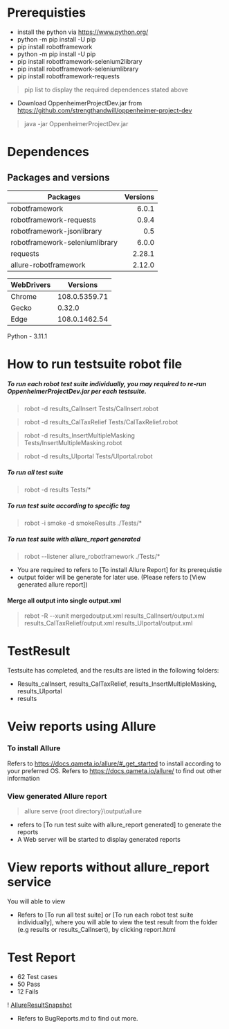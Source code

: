 # Prerequisties
- install the python via  https://www.python.org/
- python -m pip install -U pip
- pip install robotframework
- python -m pip install -U pip
- pip install robotframework-selenium2library
- pip install robotframework-seleniumlibrary
- pip install robotframework-requests

> pip list to display the required dependences stated above 

- Download OppenheimerProjectDev.jar from https://github.com/strengthandwill/oppenheimer-project-dev
> java -jar OppenheimerProjectDev.jar

# Dependences
## Packages and versions
| Packages                       | Versions |
| --------                       | --------:|
| robotframework                 | 6.0.1    |
| robotframework-requests        | 0.9.4    |
| robotframework-jsonlibrary     | 0.5      |
| robotframework-seleniumlibrary | 6.0.0    |
| requests                       | 2.28.1   |  
| allure-robotframework          | 2.12.0   |

| WebDrivers | Versions |
| ---------- | -------- |
| Chrome | 108.0.5359.71 |
| Gecko | 0.32.0 |
| Edge | 108.0.1462.54 |

Python - 3.11.1

# How to run testsuite robot file
##### To run each robot test suite individually, you may required to re-run OppenheimerProjectDev.jar per each testsuite.
> robot -d results_CalInsert Tests/CalInsert.robot

> robot -d results_CalTaxRelief Tests/CalTaxRelief.robot

> robot -d results_InsertMultipleMasking Tests/InsertMultipleMasking.robot

> robot -d results_UIportal Tests/UIportal.robot

#####  To run all test suite
> robot -d results Tests/*

##### To run test suite according to specific tag
> robot -i smoke -d smokeResults ./Tests/* 

##### To run test suite with allure_report generated
> robot --listener allure_robotframework ./Tests/*
* You are required to refers to [To install Allure Report] for its prerequistie
* output folder will be generate for later use. (Please refers to [View generated allure report])

#### Merge all output into single output.xml
> rebot -R --xunit mergedoutput.xml results_CalInsert/output.xml results_CalTaxRelief/output.xml results_UIportal/output.xml

# TestResult
Testsuite has completed, and the results are listed in the following folders:
- Results_calInsert, results_CalTaxRelief, results_InsertMultipleMasking, results_UIportal
- results

# Veiw reports using Allure 
### To install Allure
Refers to https://docs.qameta.io/allure/#_get_started to install according to your preferred OS.
Refers to https://docs.qameta.io/allure/ to find out other information

### View generated Allure report
> allure serve {root directory}\output\allure
* refers to [To run test suite with allure_report generated] to generate the reports
* A Web server will be started to display generated reports

# View reports without allure_report service
You will able to view 
* Refers to [To run all test suite] or [To run each robot test suite individually], where you will able to view the test result from the folder (e.g results or results_CalInsert), by clicking report.html


# Test Report
* 62 Test cases
* 50 Pass
* 12 Fails

! [AllureResultSnapshot](https://github.com/andytester247/oppenhimerProjectDev/blob/372d7fe5d385d7188a601f392083e4010f6b0286/allure-report/images/2023-01-09%2014_26_43-Allure%20Report.png "Allure Test Result Snapshot")
* Refers to BugReports.md to find out more.


